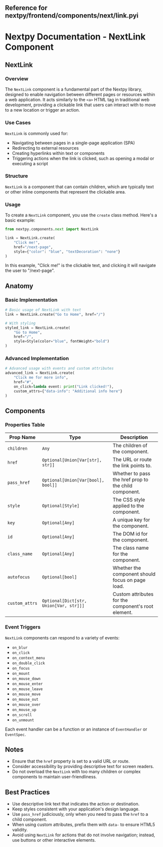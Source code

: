 ##  Reference for nextpy/frontend/components/next/link.pyi

# Nextpy Documentation - NextLink Component

## NextLink

### Overview

The `NextLink` component is a fundamental part of the Nextpy library, designed to enable navigation between different pages or resources within a web application. It acts similarly to the `<a>` HTML tag in traditional web development, providing a clickable link that users can interact with to move to a new location or trigger an action.

### Use Cases

`NextLink` is commonly used for:

- Navigating between pages in a single-page application (SPA)
- Redirecting to external resources
- Creating hyperlinks within text or components
- Triggering actions when the link is clicked, such as opening a modal or executing a script

### Structure

`NextLink` is a component that can contain children, which are typically text or other inline components that represent the clickable area.

### Usage

To create a `NextLink` component, you use the `create` class method. Here's a basic example:

```python
from nextpy.components.next import NextLink

link = NextLink.create(
    "Click me!",
    href="/next-page",
    style={"color": "blue", "textDecoration": "none"}
)
```

In this example, "Click me!" is the clickable text, and clicking it will navigate the user to "/next-page".

## Anatomy

### Basic Implementation

```python
# Basic usage of NextLink with text
link = NextLink.create("Go to Home", href="/")

# With styling
styled_link = NextLink.create(
    "Go to Home",
    href="/",
    style=Style(color="blue", fontWeight="bold")
)
```

### Advanced Implementation

```python
# Advanced usage with events and custom attributes
advanced_link = NextLink.create(
    "Click me for more info",
    href="#",
    on_click=lambda event: print("Link clicked!"),
    custom_attrs={"data-info": "Additional info here"}
)
```

## Components

### Properties Table

| Prop Name      | Type                                              | Description                                                    |
| -------------- | ------------------------------------------------- | -------------------------------------------------------------- |
| `children`     | `Any`                                             | The children of the component.                                 |
| `href`         | `Optional[Union[Var[str], str]]`                  | The URL or route the link points to.                           |
| `pass_href`    | `Optional[Union[Var[bool], bool]]`                | Whether to pass the href prop to the child component.          |
| `style`        | `Optional[Style]`                                 | The CSS style applied to the component.                        |
| `key`          | `Optional[Any]`                                   | A unique key for the component.                                |
| `id`           | `Optional[Any]`                                   | The DOM id for the component.                                  |
| `class_name`   | `Optional[Any]`                                   | The class name for the component.                              |
| `autofocus`    | `Optional[bool]`                                  | Whether the component should focus on page load.               |
| `custom_attrs` | `Optional[Dict[str, Union[Var, str]]]`            | Custom attributes for the component's root element.            |

### Event Triggers

`NextLink` components can respond to a variety of events:

- `on_blur`
- `on_click`
- `on_context_menu`
- `on_double_click`
- `on_focus`
- `on_mount`
- `on_mouse_down`
- `on_mouse_enter`
- `on_mouse_leave`
- `on_mouse_move`
- `on_mouse_out`
- `on_mouse_over`
- `on_mouse_up`
- `on_scroll`
- `on_unmount`

Each event handler can be a function or an instance of `EventHandler` or `EventSpec`.

## Notes

- Ensure that the `href` property is set to a valid URL or route.
- Consider accessibility by providing descriptive text for screen readers.
- Do not overload the `NextLink` with too many children or complex components to maintain user-friendliness.

## Best Practices

- Use descriptive link text that indicates the action or destination.
- Keep styles consistent with your application's design language.
- Use `pass_href` judiciously, only when you need to pass the `href` to a child component.
- When using custom attributes, prefix them with `data-` to ensure HTML5 validity.
- Avoid using `NextLink` for actions that do not involve navigation; instead, use buttons or other interactive elements.